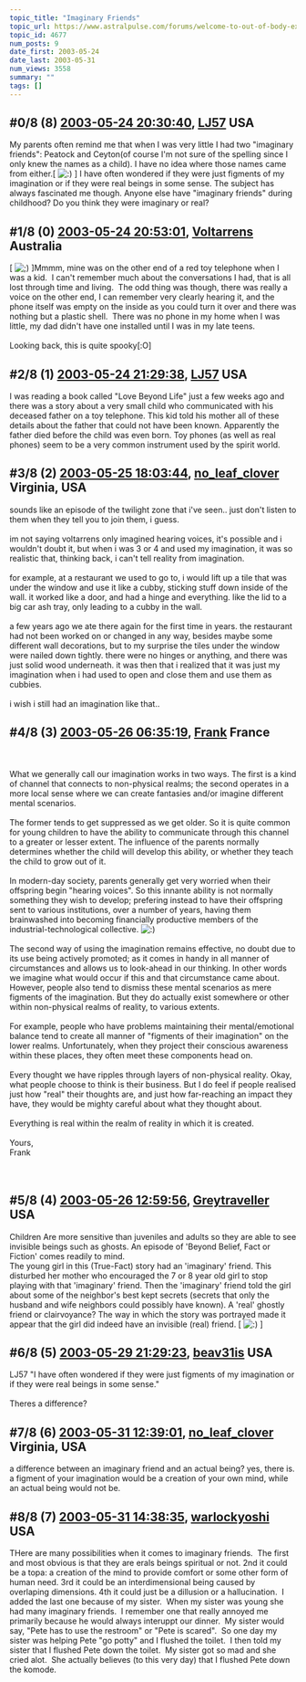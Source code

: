 ```yaml
---
topic_title: "Imaginary Friends"
topic_url: https://www.astralpulse.com/forums/welcome-to-out-of-body-experiences!/imaginary-friends
topic_id: 4677
num_posts: 9
date_first: 2003-05-24
date_last: 2003-05-31
num_views: 3558
summary: ""
tags: []
---
```


## \#0/8 (8) [2003-05-24 20:30:40](https://www.astralpulse.com/forums/index.php?msg=120376), [LJ57](https://www.astralpulse.com/forums/profile/?u=1835) USA ##
<section>
My parents often remind me that when I was very little I had two "imaginary friends": Peatock and Ceyton(of course I'm not sure of the spelling since I only knew the names as a child). I have no idea where those names came from either.[
<img alt=":)" class="smiley" src="https://www.astralpulse.com/forums/Smileys/fugue/smiley.png" title="Smiley"/>
] I have often wondered if they were just figments of my imagination or if they were real beings in some sense. The subject has always fascinated me though. Anyone else have "imaginary friends" during childhood? Do you think they were imaginary or real?
</section>

## \#1/8 (0) [2003-05-24 20:53:01](https://www.astralpulse.com/forums/index.php?msg=32074), [Voltarrens](https://www.astralpulse.com/forums/profile/?u=2306) Australia ##
<section>
[
<img alt=";)" class="smiley" src="https://www.astralpulse.com/forums/Smileys/fugue/wink.png" title="Wink"/>
]Mmmm, mine was on the other end of a red toy telephone when I was a kid.  I can't remember much about the conversations I had, that is all lost through time and living.  The odd thing was though, there was really a voice on the other end, I can remember very clearly hearing it, and the phone itself was empty on the inside as you could turn it over and there was nothing but a plastic shell.  There was no phone in my home when I was little, my dad didn't have one installed until I was in my late teens.
<br>
<br>
Looking back, this is quite spooky[:O]
</section>

## \#2/8 (1) [2003-05-24 21:29:38](https://www.astralpulse.com/forums/index.php?msg=32075), [LJ57](https://www.astralpulse.com/forums/profile/?u=1835) USA ##
<section>
I was reading a book called "Love Beyond Life" just a few weeks ago and there was a story about a very small child who communicated with his deceased father on a toy telephone. This kid told his mother all of these details about the father that could not have been known. Apparently the father died before the child was even born. Toy phones (as well as real phones) seem to be a very common instrument used by the spirit world.
</section>

## \#3/8 (2) [2003-05-25 18:03:44](https://www.astralpulse.com/forums/index.php?msg=32146), [no_leaf_clover](https://www.astralpulse.com/forums/profile/?u=1764) Virginia, USA ##
<section>
sounds like an episode of the twilight zone that i've seen.. just don't listen to them when they tell you to join them, i guess.
<br>
<br>
im not saying voltarrens only imagined hearing voices, it's possible and i wouldn't doubt it, but when i was 3 or 4 and used my imagination, it was so realistic that, thinking back, i can't tell reality from imagination.
<br>
<br>
for example, at a restaurant we used to go to, i would lift up a tile that was under the window and use it like a cubby, sticking stuff down inside of the wall. it worked like a door, and had a hinge and everything. like the lid to a big car ash tray, only leading to a cubby in the wall.
<br>
<br>
a few years ago we ate there again for the first time in years. the restaurant had not been worked on or changed in any way, besides maybe some different wall decorations, but to my surprise the tiles under the window were nailed down tightly. there were no hinges or anything, and there was just solid wood underneath. it was then that i realized that it was just my imagination when i had used to open and close them and use them as cubbies.
<br>
<br>
i wish i still had an imagination like that..
</section>

## \#4/8 (3) [2003-05-26 06:35:19](https://www.astralpulse.com/forums/index.php?msg=32177), [Frank](https://www.astralpulse.com/forums/profile/?u=359) France ##
<section>
<br>
<br>
What we generally call our imagination works in two ways. The first is a kind of channel that connects to non-physical realms; the second operates in a more local sense where we can create fantasies and/or imagine different mental scenarios.
<br>
<br>
The former tends to get suppressed as we get older. So it is quite common for young children to have the ability to communicate through this channel to a greater or lesser extent. The influence of the parents normally determines whether the child will develop this ability, or whether they teach the child to grow out of it.
<br>
<br>
In modern-day society, parents generally get very worried when their offspring begin "hearing voices". So this innante ability is not normally something they wish to develop; prefering instead to have their offspring sent to various institutions, over a number of years, having them brainwashed into becoming financially productive members of the industrial-technological collective.
<img alt=":)" class="smiley" src="https://www.astralpulse.com/forums/Smileys/fugue/smiley.png" title="Smiley"/>
<br>
<br>
The second way of using the imagination remains effective, no doubt due to its use being actively promoted; as it comes in handy in all manner of circumstances and allows us to look-ahead in our thinking. In other words we imagine what would occur if this and that circumstance came about. However, people also tend to dismiss these mental scenarios as mere figments of the imagination. But they do actually exist somewhere or other within non-physical realms of reality, to various extents.
<br>
<br>
For example, people who have problems maintaining their mental/emotional balance tend to create all manner of "figments of their imagination" on the lower realms. Unfortunately, when they project their conscious awareness within these places, they often meet these components head on.
<br>
<br>
Every thought we have ripples through layers of non-physical reality. Okay, what people choose to think is their business. But I do feel if people realised just how "real" their thoughts are, and just how far-reaching an impact they have, they would be mighty careful about what they thought about.
<br>
<br>
Everything is real within the realm of reality in which it is created.
<br>
<br>
Yours,
<br>
Frank
<br>
<br>
<br>
</section>

## \#5/8 (4) [2003-05-26 12:59:56](https://www.astralpulse.com/forums/index.php?msg=32209), [Greytraveller](https://www.astralpulse.com/forums/profile/?u=1734) USA ##
<section>
Children Are more sensitive than juveniles and adults so they are able to see invisible beings such as ghosts. An episode of 'Beyond Belief, Fact or Fiction' comes readily to mind.
<br>
The young girl in this (True-Fact) story had an 'imaginary' friend. This disturbed her mother who encouraged the 7 or 8 year old girl to stop playing with that 'imaginary' friend. Then the 'imaginary' friend told the girl about some of the neighbor's best kept secrets (secrets that only the husband and wife neighbors could possibly have known). A 'real' ghostly friend or clairvoyance? The way in which the story was portrayed made it appear that the girl did indeed have an invisible (real) friend. [
<img alt=":)" class="smiley" src="https://www.astralpulse.com/forums/Smileys/fugue/smiley.png" title="Smiley"/>
]
</section>

## \#6/8 (5) [2003-05-29 21:29:23](https://www.astralpulse.com/forums/index.php?msg=32574), [beav31is](https://www.astralpulse.com/forums/profile/?u=2303) USA ##
<section>
LJ57 "I have often wondered if they were just figments of my imagination or if they were real beings in some sense."
<br>
<br>
Theres a difference?
</section>

## \#7/8 (6) [2003-05-31 12:39:01](https://www.astralpulse.com/forums/index.php?msg=32779), [no_leaf_clover](https://www.astralpulse.com/forums/profile/?u=1764) Virginia, USA ##
<section>
a difference between an imaginary friend and an actual being? yes, there is. a figment of your imagination would be a creation of your own mind, while an actual being would not be.
</section>

## \#8/8 (7) [2003-05-31 14:38:35](https://www.astralpulse.com/forums/index.php?msg=32795), [warlockyoshi](https://www.astralpulse.com/forums/profile/?u=2321) USA ##
<section>
THere are many possibilities when it comes to imaginary friends.  The first and most obvious is that they are erals beings spiritual or not. 2nd it could be a topa: a creation of the mind to provide comfort or some other form of human need. 3rd it could be an interdimensional being caused by overlaping dimensions. 4th it could just be a dillusion or a hallucination.  I added the last one because of my sister.  When my sister was young she had many imaginary friends.  I remember one that really annoyed me primarily because he would always interuppt our dinner.  My sister would say, "Pete has to use the restroom" or "Pete is scared".  So one day my sister was helping Pete "go potty" and I flushed the toilet.  I then told my sister that I flushed Pete down the toilet.  My sister got so mad and she cried alot.  She actually believes (to this very day) that I flushed Pete down the komode.
</section>